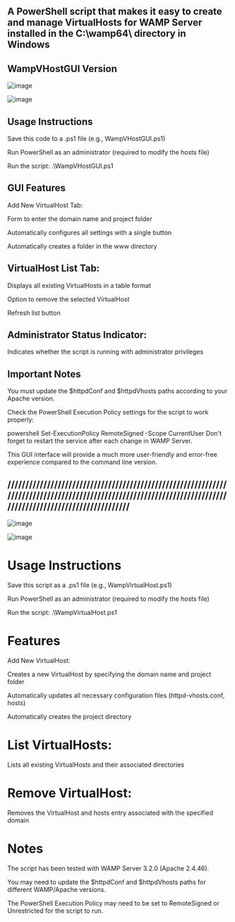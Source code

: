 ## A PowerShell script that makes it easy to create and manage VirtualHosts for WAMP Server installed in the C:\wamp64\ directory in Windows




## WampVHostGUI Version


![image](https://github.com/user-attachments/assets/ddc907fa-e8fb-4ff2-bf84-476a8fcf3ec7)


![image](https://github.com/user-attachments/assets/f0c802ee-6c6a-4033-ac0a-1cbb0540cf26)


## Usage Instructions
Save this code to a .ps1 file (e.g., WampVHostGUI.ps1)


Run PowerShell as an administrator (required to modify the hosts file)


Run the script: .\WampVHostGUI.ps1


## GUI Features
Add New VirtualHost Tab:


Form to enter the domain name and project folder


Automatically configures all settings with a single button


Automatically creates a folder in the www directory


## VirtualHost List Tab:


Displays all existing VirtualHosts in a table format


Option to remove the selected VirtualHost


Refresh list button


## Administrator Status Indicator:


Indicates whether the script is running with administrator privileges


## Important Notes
You must update the $httpdConf and $httpdVhosts paths according to your Apache version.


Check the PowerShell Execution Policy settings for the script to work properly:


powershell
Set-ExecutionPolicy RemoteSigned -Scope CurrentUser
Don't forget to restart the service after each change in WAMP Server.


This GUI interface will provide a much more user-friendly and error-free experience compared to the command line version.


## ////////////////////////////////////////////////////////////////////////////////////////////////////////////////////////////////////////////////////////////




![image](https://github.com/user-attachments/assets/dbef477d-6bf1-4f04-ae67-e5d35226b4d4)


![image](https://github.com/user-attachments/assets/52a08282-ffe7-4a79-aa2f-8b3cfaccc16d)




# Usage Instructions
Save this script as a .ps1 file (e.g., WampVirtualHost.ps1)


Run PowerShell as an administrator (required to modify the hosts file)


Run the script: .\WampVirtualHost.ps1


# Features
Add New VirtualHost:


Creates a new VirtualHost by specifying the domain name and project folder


Automatically updates all necessary configuration files (httpd-vhosts.conf, hosts)


Automatically creates the project directory


# List VirtualHosts:


Lists all existing VirtualHosts and their associated directories


# Remove VirtualHost:


Removes the VirtualHost and hosts entry associated with the specified domain


# Notes
The script has been tested with WAMP Server 3.2.0 (Apache 2.4.46).


You may need to update the $httpdConf and $httpdVhosts paths for different WAMP/Apache versions.


The PowerShell Execution Policy may need to be set to RemoteSigned or Unrestricted for the script to run.
